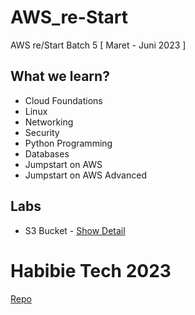 # AWS_re-Start
AWS re/Start Batch 5 [ Maret - Juni 2023 ]

## What we learn?
- Cloud Foundations
- Linux
- Networking
- Security
- Python Programming
- Databases
- Jumpstart on AWS
- Jumpstart on AWS Advanced

## Labs
- S3 Bucket - [Show Detail](http://maulanakavaldo-wstatic.s3-website-ap-southeast-1.amazonaws.com/)

# Habibie Tech 2023
  [Repo](https://github.com/maulanakavaldo/Emotion_Recognition)
